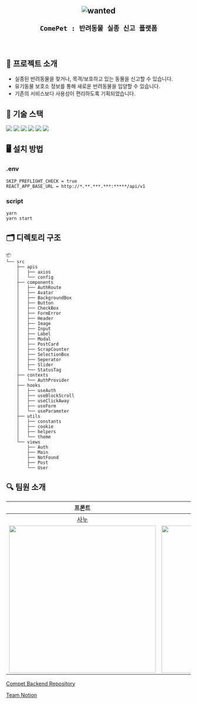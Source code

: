 

<h2 align="center">

![wanted](https://user-images.githubusercontent.com/81365896/147008177-f1ae7fb9-7446-44ea-bce5-2f4a9cee0740.png)

    ComePet : 반려동물 실종 신고 플랫폼
</h2>

<br />

## 🐶 프로젝트 소개

- 실종된 반려동물을 찾거나, 목격/보호하고 있는 동물을 신고할 수 있습니다.
- 유기동물 보호소 정보를 통해 새로운 반려동물을 입양할 수 있습니다.
- 기존의 서비스보다 사용성이 편리하도록 기획되었습니다.

## 📖 기술 스택
<img src="https://img.shields.io/badge/javascript-F7DF1E?style=for-the-badge&logo=javascript&logoColor=black"> <img src="https://img.shields.io/badge/react-61DAFB?style=for-the-badge&logo=react&logoColor=black"> <img src="https://img.shields.io/badge/swr-000000?style=for-the-badge&logo=vercel&logoColor=white"> <img src="https://img.shields.io/badge/styled-DB7093?style=for-the-badge&logo=styled-components&logoColor=white"> <img src="https://img.shields.io/badge/prettier-F7B93E?style=for-the-badge&logo=prettier&logoColor=black"> <img src="https://img.shields.io/badge/eslint-4B32C3?style=for-the-badge&logo=eslint&logoColor=black">

## 🖥 설치 방법

### .env

```
SKIP_PREFLIGHT_CHECK = true
REACT_APP_BASE_URL = http://*.**.***.***:*****/api/v1
```

### script

```
yarn
yarn start
```

## 🗂 디렉토리 구조

```
📦 
└── src
    ├── apis
    │   ├── axios
    │   └── config
    ├── components
    │   ├── AuthRoute
    │   ├── Avatar
    │   ├── BackgroundBox
    │   ├── Button
    │   ├── CheckBox
    │   ├── FormError
    │   ├── Header
    │   ├── Image
    │   ├── Input
    │   ├── Label
    │   ├── Modal
    │   ├── PostCard
    │   ├── ScrapCounter
    │   ├── SelectionBox
    │   ├── Seperator
    │   ├── Slider
    │   └── StatusTag
    ├── contexts
    │   └── AuthProvider
    ├── hooks
    │   ├── useAuth
    │   ├── useBlockScroll
    │   ├── useClickAway
    │   ├── useForm
    │   └── useParameter
    ├── utils
    │   ├── constants
    │   ├── cookie
    │   ├── helpers
    │   └── theme
    └── views
        ├── Auth
        ├── Main
        ├── NotFound
        ├── Post
        └── User
```

## 🔍 팀원 소개

| 프론트 | 프론트 | 프론트 | 백엔드 | 백엔드 | 백엔드 |
|:---:|:---:|:---:|:---:|:---:|:---:|
| [사누](https://github.com/sanoopark)  | [에드워드](https://github.com/wherehows) |[앨리스](https://github.com/Jihyeon228) |[케빈](https://github.com/LeeJuOh) |[범키](https://github.com/venzym) | [티거](https://github.com/yhh1056) |
|<img src="https://user-images.githubusercontent.com/58363663/146958829-f58b23ee-cf0e-4024-a6e7-6927ce5e3b5c.png" width="400"/>   |<img src="https://user-images.githubusercontent.com/81365896/147006157-14840453-5c18-4939-8e6f-d159cae4dc9b.png" width="400"/>      | <img src="https://user-images.githubusercontent.com/81365896/147006180-a8a7fce7-dc40-4f20-90b6-02584767ca81.png" width="400"/>    |<img src="https://user-images.githubusercontent.com/58363663/146007825-fe63eeb4-662c-470b-81e2-b98d150fcce5.png" width="400" />|<img src="https://user-images.githubusercontent.com/58363663/146007644-fbb83eef-7ff7-4bc9-b974-459b8effcd53.jpeg" width="400" />|<img src="https://user-images.githubusercontent.com/81351244/140481488-5309a3df-8632-4d97-a335-838fc6e43aa5.JPG" width="400" />|)

[Compet Backend Repository](https://github.com/prgrms-web-devcourse/Team_i6_comepet_FE)

[Team Notion](https://www.notion.so/backend-devcourse/3-28f236d12c7843efb1a5662df6e93477)

